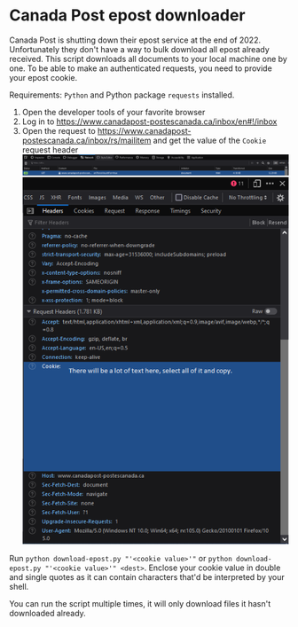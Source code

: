 # Canada Post epost downloader

Canada Post is shutting down their epost service at the end of 2022. Unfortunately they don't have a way to bulk download all epost already received. This script downloads all documents to your local machine one by one. To be able to make an authenticated requests, you need to provide your epost cookie.

Requirements: `Python` and Python package `requests` installed.

1. Open the developer tools of your favorite browser 
2. Log in to https://www.canadapost-postescanada.ca/inbox/en#!/inbox
3. Open the request to https://www.canadapost-postescanada.ca/inbox/rs/mailitem and get the value of the `Cookie` request header    
![Network Inspect](https://github.com/Jakesta13/download-epost-from-canada-post/blob/main/Inspect%20Network.PNG?raw=true)    
![Cookie Example](https://github.com/Jakesta13/download-epost-from-canada-post/blob/main/Epost%20Cookie%20Example.png?raw=true)    

Run `python download-epost.py "'<cookie value>'"` or `python download-epost.py "'<cookie value>'" <dest>`. Enclose your cookie value in double and single quotes as it can contain characters that'd be interpreted by your shell.

You can run the script multiple times, it will only download files it hasn't downloaded already.